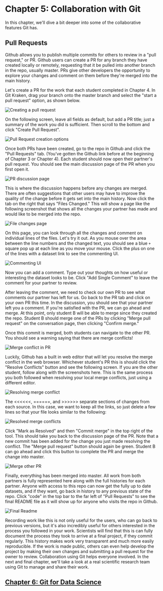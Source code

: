 # Chapter 5: Collaboration with Git

In this chapter, we'll dive a bit deeper into some of the collaborative features Git has.

## Pull Requests

Github allows you to publish multiple commits for others to review in a "pull request," or PR. Github users can create a PR for any branch they have created locally or remotely, requesting that it be pulled into another branch in the repo, usually master. PRs give other developers the opportunity to explore your changes and comment on them before they're merged into the main history.

Let's create a PR for the work that each student completed in Chapter 4. In Git Kraken, drag your branch onto the master branch and select the "start a pull request" option, as shown below.

![Creating a pull request](../img/create_pr.png)

On the following screen, leave all fields as default, but add a PR title; just a summary of the work you did is sufficient. Then scroll to the bottom and click "Create Pull Request".

![Pull Request creation options](../img/pr_menu.png)

Once both PRs have been created, go to the repo in Github and click the "Pull Requests" tab. (You've gotten the Github link before at the beginning of Chapter 3 or Chapter 4). Each student should now open their partner's pull request. You should see the main discussion page of the PR when you first open it.

![PR discussion page](../img/pr_discussion.png)

This is where the discussion happens before any changes are merged. There are often suggestions that other users may have to improve the quality of the change before it gets set into the main history. Now click the tab on the right that says "Files Changed." This will show a page like the following screenshot that shows all the changes your partner has made and would like to be merged into the repo.

![File changes page](../img/file_diff.png)

On this page, you can look through all the changes and comment on individual lines of the files. Let's try it out. As you mouse over the area between the line numbers and the changed text, you should see a blue `+` square pop up at each line as you move your mouse. Click the plus on one of the lines with a dataset link to see the commenting UI.

![Commenting UI](../img/commenting_ui.png)

Now you can add a comment. Type out your thoughts on how useful or interesting the dataset looks to be. Click "Add Single Comment" to leave the comment for your partner to review.

After leaving the comment, we need to check our own PR to see what comments our partner has left for us. Go back to the PR tab and click on your own PR this time. In the discussion, you should see that your partner left you a comment. If you're satisfied with the PR, we can go ahead and merge. At this point, only student B will be able to merge since they created the repo. Student B should merge one of the PRs by clicking "Merge pull request" on the conversation page, then clicking "Confirm merge."

Once this commit is merged, both students can navigate to the other PR. You should see a warning saying that there are merge conflicts!

![Merge conflict in PR](../img/merge_conflict_pr.png)

Luckily, Github has a built in web editor that will let you resolve the merge conflict in the web browser. Whichever student's PR this is should click the "Resolve Conflicts" button and see the following screen. If you are the other student, follow along with the screenshots here. This is the same process you both followed when resolving your local merge conflicts, just using a different editor.

![Resolving merge conflict](../img/resolve_tool.png)

The <<<<<<, ======, and >>>>>> separate sections of changes from each source. In this case, we want to keep all the links, so just delete a few lines so that your file looks similar to the following:

![Resolved merge conflicts](../img/merge_resolved.png)

Click "Mark as Resolved" and then "Commit merge" in the top right of the tool. This should take you back to the discussion page of the PR. Note that a new commit has been added for the change you just made resolving the conflict. The "Merge pull request" button should again be green. Student B can go ahead and click this button to complete the PR and merge the change into master.

![Merge other PR](../img/merge_pr_2.png)

Finally, everything has been merged into master. All work from both partners is fully represented here along with the full histories for each partner. Anyone with access to this repo can now get the fully up to date datasets, and if they want, go back in history to any previous state of the repo. Click "code" in the top bar to the far left of "Pull Requests" to see the final README file as it will show up for anyone who visits the repo in Github.

![Final Readme](../img/final_readme.png)

Recording work like this is not only useful for the users, who can go back to previous versions, but it's also incredibly useful for others interested in the process you followed in your work. Scientists will find that this is can fully document the process they took to arrive at a final project, if they commit regularly. This history makes work very transparent and much more easily reproducible. If the work is made public, others can even help develop the project by making their own changes and submitting a pull request for the owner to review. Collaboration using Git helps everyone involved. In the next and final chapter, we'll take a look at a real scientific research team using Git to manage and share their work.

## [Chapter 6: Git for Data Science](../Chapter6)
